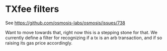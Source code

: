 # TXfee filters

See https://github.com/osmosis-labs/osmosis/issues/738

Want to move towards that, right now this is a stepping stone for that. We currently define a filter for recognizing if a tx is an arb transaction, and if so raising its gas price accordingly.
